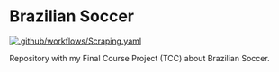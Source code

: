 # Brazilian Soccer

[![.github/workflows/Scraping.yaml](https://github.com/IgorMichels/Brazilian_Soccer/actions/workflows/Scraping.yaml/badge.svg)](https://github.com/IgorMichels/Brazilian_Soccer/actions/workflows/Scraping.yaml)

Repository with my Final Course Project (TCC) about Brazilian Soccer.
